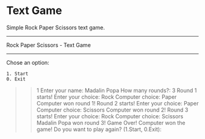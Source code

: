 # Text Game
Simple Rock Paper Scissors text game.

**************************************************
 Rock Paper Scissors - Text Game
**************************************************

Chose an option:

    1. Start
    0. Exit

>> 1
>> Enter your name: Madalin Popa
>> How many rounds?: 3
>> Round 1 starts!
>> Enter your choice: Rock
>> Computer choice: Paper
>> Computer won round 1!
>> Round 2 starts!
>> Enter your choice: Paper
>> Computer choice: Scissors
>> Computer won round 2!
>> Round 3 starts!
>> Enter your choice: Rock
>> Computer choice: Scissors
>> Madalin Popa won round 3!
>> Game Over!
>> Computer won the game!
>> Do you want to play again? (1.Start, 0.Exit):  
